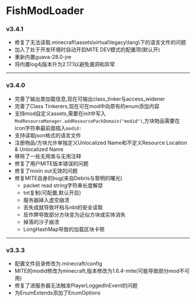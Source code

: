 # FishModLoader

### v3.4.1
* 修复了无法读取.minecraft\assets\virtual\legacy\lang\下的语言文件的问题
* 加入了处于开发环境时自动开启MITE DEV模式的配置项(默认开)
* 重新内置guava-28.0-jre
* 将内置log4j版本升为2.17.1以避免漏洞和异常

---

### v3.4.0
* 完善了输出类加载信息,现在可输出class_tinker与access_widener
* 完善了Class Tinkerers,现在可在mod中向原有的enum添加内容
* 支持mod自定义assets,需要在init中写入`ModResourceManager.addResourcePackDomain("modid")`,方块物品需要在icon字符串最前面插入`modid:`
* 支持读取json格式的语言文件
* 注册物品/方块允许单独定义Unlocalized Name和不定义Resource Location & Unlocalized Name
* 移除了一些无用类与无用注释
* 修复了用户MITE版本错误的问题
* 修复了mixin out无效的问题
* 修复MITE自身的bug(来自Debris与黎明的曙光)
  * packet read string字符串长度解禁
  * tnt复制(可配置,默认开启)
  * 服务器掉入虚空崩溃
  * 丢失成就导致坏档与nbt的安全读取
  * 反作弊导致部分方块变为近似方块或实体消失
  * 掉落的沙子崩溃
  * LongHashMap导致的加载区块卡顿

---

### v3.3.3
* 配置文件目录修改为.minecraft/config
* MITE的modid修改为minecraft,版本修改为1.6.4-mite(可能导致部分mod不可用)
* 修复了进服务器无法触发PlayerLoggedInEvent的问题
* 为EnumExtends添加了EnumOptions